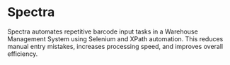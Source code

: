 # Spectra
Spectra automates repetitive barcode input tasks in a Warehouse Management System using Selenium and XPath automation. This reduces manual entry mistakes, increases processing speed, and improves overall efficiency.
